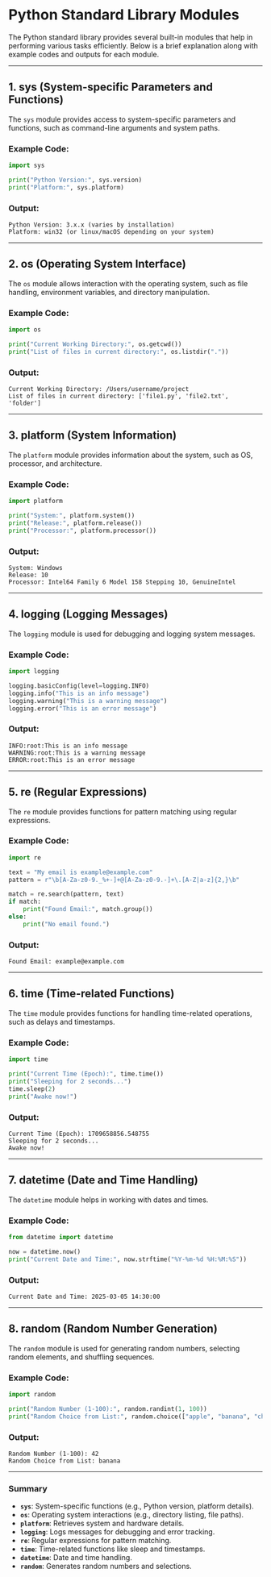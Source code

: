 # **Python Standard Library Modules**
The Python standard library provides several built-in modules that help in performing various tasks efficiently. Below is a brief explanation along with example codes and outputs for each module.

---

## **1. sys (System-specific Parameters and Functions)**
The `sys` module provides access to system-specific parameters and functions, such as command-line arguments and system paths.

### **Example Code:**
```python
import sys

print("Python Version:", sys.version)
print("Platform:", sys.platform)
```

### **Output:**
```
Python Version: 3.x.x (varies by installation)
Platform: win32 (or linux/macOS depending on your system)
```

---

## **2. os (Operating System Interface)**
The `os` module allows interaction with the operating system, such as file handling, environment variables, and directory manipulation.

### **Example Code:**
```python
import os

print("Current Working Directory:", os.getcwd())
print("List of files in current directory:", os.listdir("."))
```

### **Output:**
```
Current Working Directory: /Users/username/project
List of files in current directory: ['file1.py', 'file2.txt', 'folder']
```

---

## **3. platform (System Information)**
The `platform` module provides information about the system, such as OS, processor, and architecture.

### **Example Code:**
```python
import platform

print("System:", platform.system())
print("Release:", platform.release())
print("Processor:", platform.processor())
```

### **Output:**
```
System: Windows
Release: 10
Processor: Intel64 Family 6 Model 158 Stepping 10, GenuineIntel
```

---

## **4. logging (Logging Messages)**
The `logging` module is used for debugging and logging system messages.

### **Example Code:**
```python
import logging

logging.basicConfig(level=logging.INFO)
logging.info("This is an info message")
logging.warning("This is a warning message")
logging.error("This is an error message")
```

### **Output:**
```
INFO:root:This is an info message
WARNING:root:This is a warning message
ERROR:root:This is an error message
```

---

## **5. re (Regular Expressions)**
The `re` module provides functions for pattern matching using regular expressions.

### **Example Code:**
```python
import re

text = "My email is example@example.com"
pattern = r"\b[A-Za-z0-9._%+-]+@[A-Za-z0-9.-]+\.[A-Z|a-z]{2,}\b"

match = re.search(pattern, text)
if match:
    print("Found Email:", match.group())
else:
    print("No email found.")
```

### **Output:**
```
Found Email: example@example.com
```

---

## **6. time (Time-related Functions)**
The `time` module provides functions for handling time-related operations, such as delays and timestamps.

### **Example Code:**
```python
import time

print("Current Time (Epoch):", time.time())
print("Sleeping for 2 seconds...")
time.sleep(2)
print("Awake now!")
```

### **Output:**
```
Current Time (Epoch): 1709658856.548755
Sleeping for 2 seconds...
Awake now!
```

---

## **7. datetime (Date and Time Handling)**
The `datetime` module helps in working with dates and times.

### **Example Code:**
```python
from datetime import datetime

now = datetime.now()
print("Current Date and Time:", now.strftime("%Y-%m-%d %H:%M:%S"))
```

### **Output:**
```
Current Date and Time: 2025-03-05 14:30:00
```

---

## **8. random (Random Number Generation)**
The `random` module is used for generating random numbers, selecting random elements, and shuffling sequences.

### **Example Code:**
```python
import random

print("Random Number (1-100):", random.randint(1, 100))
print("Random Choice from List:", random.choice(["apple", "banana", "cherry"]))
```

### **Output:**
```
Random Number (1-100): 42
Random Choice from List: banana
```

---

### **Summary**
- **`sys`**: System-specific functions (e.g., Python version, platform details).
- **`os`**: Operating system interactions (e.g., directory listing, file paths).
- **`platform`**: Retrieves system and hardware details.
- **`logging`**: Logs messages for debugging and error tracking.
- **`re`**: Regular expressions for pattern matching.
- **`time`**: Time-related functions like sleep and timestamps.
- **`datetime`**: Date and time handling.
- **`random`**: Generates random numbers and selections.
